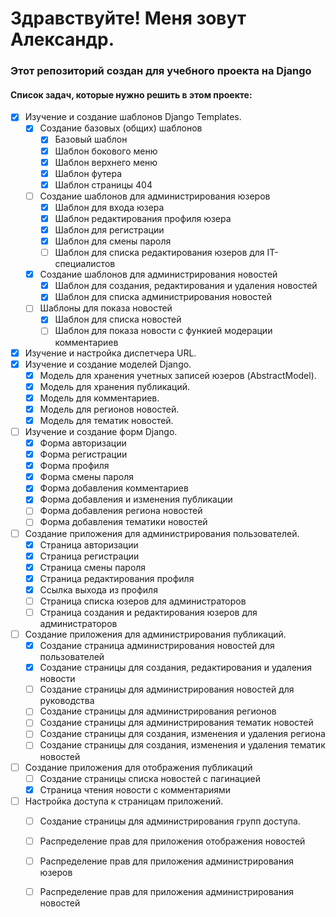 # Здравствуйте! Меня зовут Александр.
### Этот репозиторий создан для учебного проекта на Django

#### Список задач, которые нужно решить в этом проекте:

- [x] Изучение и создание шаблонов Django Templates.
  - [x] Создание базовых (общих) шаблонов
    - [x] Базовый шаблон
    - [x] Шаблон бокового меню
    - [x] Шаблон верхнего меню
    - [x] Шаблон футера
    - [x] Шаблон страницы 404
  - [ ] Создание шаблонов для администрирования юзеров
    - [x] Шаблон для входа юзера
    - [x] Шаблон редактирования профиля юзера
    - [x] Шаблон для регистрации
    - [x] Шаблон для смены пароля
    - [ ] Шаблон для списка редактирования юзеров для IT-специалистов
  - [x] Создание шаблонов для администрирования новостей
    - [x] Шаблон для создания, редактирования и удаления новостей
    - [x] Шаблон для списка администрирования новостей
  - [ ] Шаблоны для показа новостей
    - [x] Шаблон для списка новостей
    - [ ] Шаблон для показа новости с функией модерации комментариев
- [x] Изучение и настройка диспетчера URL.
- [x] Изучение и создание моделей Django.
  - [x] Модель для хранения учетных записей юзеров (AbstractModel).
  - [x] Модель для хранения публикаций.
  - [x] Модель для комментариев.
  - [x] Модель для регионов новостей.
  - [x] Модель для тематик новостей.
-[ ] Изучение и создание форм Django.
  - [x] Форма авторизации
  - [x] Форма регистрации
  - [x] Форма профиля
  - [x] Форма смены пароля
  - [x] Форма добавления комментариев
  - [x] Форма добавления и изменения публикации
  - [ ] Форма добавления региона новостей
  - [ ] Форма добавления тематики новостей
-[ ] Создание приложения для администрирования пользователей.
  - [x] Страница авторизации
  - [x] Страница регистрации
  - [x] Страница смены пароля
  - [x] Страница редактирования профиля
  - [x] Ссылка выхода из профиля
  - [ ] Страница списка юзеров для администраторов
  - [ ] Страница создания и редактирования юзеров для администраторов
-[ ] Создание приложения для администрирования публикаций.
  - [x] Создание страница администрирования новостей для пользователей
  - [x] Создание страницы для создания, редактирования и удаления новости
  - [ ] Создание страницы для администрирования новостей для руководства
  - [ ] Создание страницы для администрирования регионов
  - [ ] Создание страницы для администрирования тематик новостей
  - [ ] Создание страницы для создания, изменения и удаления региона
  - [ ] Создание страницы для создания, изменения и удаления тематик новостей
-[ ] Создание приложения для отображения публикаций
  - [ ] Создание страницы списка новостей с пагинацией
  - [x] Страница чтения новости с комментариями
-[ ] Настройка доступа к страницам приложений.
  - [ ] Создание страницы для администрирования групп доступа.
  - [ ] Распределение прав для приложения отображения новостей
  - [ ] Распределение прав для приложения администрирования юзеров
  - [ ] Распределение прав для приложения администрирования новостей

